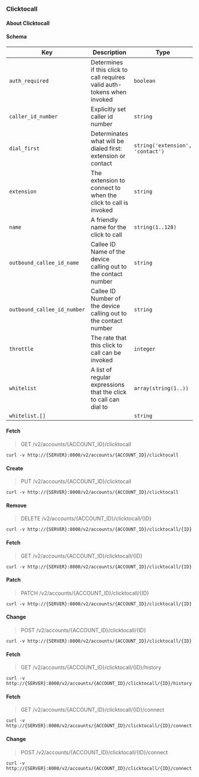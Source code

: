 ### Clicktocall

#### About Clicktocall

#### Schema

Key | Description | Type | Default | Required
--- | ----------- | ---- | ------- | --------
`auth_required` | Determines if this click to call requires valid auth-tokens when invoked | `boolean` | `true` | `false`
`caller_id_number` | Explicitly set caller id number | `string` |   | `false`
`dial_first` | Determinates what will be dialed first: extension or contact | `string('extension', 'contact')` |   | `false`
`extension` | The extension to connect to when the click to call is invoked | `string` |   | `true`
`name` | A friendly name for the click to call | `string(1..128)` |   | `true`
`outbound_callee_id_name` | Callee ID Name of the device calling out to the contact number | `string` |   | `false`
`outbound_callee_id_number` | Callee ID Number of the device calling out to the contact number | `string` |   | `false`
`throttle` | The rate that this click to call can be invoked | `integer` |   | `false`
`whitelist` | A list of regular expressions that the click to call can dial to | `array(string(1..))` |   | `false`
`whitelist.[]` |   | `string` |   | `false`


#### Fetch

> GET /v2/accounts/{ACCOUNT_ID}/clicktocall

```curl
curl -v http://{SERVER}:8000/v2/accounts/{ACCOUNT_ID}/clicktocall
```

#### Create

> PUT /v2/accounts/{ACCOUNT_ID}/clicktocall

```curl
curl -v http://{SERVER}:8000/v2/accounts/{ACCOUNT_ID}/clicktocall
```

#### Remove

> DELETE /v2/accounts/{ACCOUNT_ID}/clicktocall/{ID}

```curl
curl -v http://{SERVER}:8000/v2/accounts/{ACCOUNT_ID}/clicktocall/{ID}
```

#### Fetch

> GET /v2/accounts/{ACCOUNT_ID}/clicktocall/{ID}

```curl
curl -v http://{SERVER}:8000/v2/accounts/{ACCOUNT_ID}/clicktocall/{ID}
```

#### Patch

> PATCH /v2/accounts/{ACCOUNT_ID}/clicktocall/{ID}

```curl
curl -v http://{SERVER}:8000/v2/accounts/{ACCOUNT_ID}/clicktocall/{ID}
```

#### Change

> POST /v2/accounts/{ACCOUNT_ID}/clicktocall/{ID}

```curl
curl -v http://{SERVER}:8000/v2/accounts/{ACCOUNT_ID}/clicktocall/{ID}
```

#### Fetch

> GET /v2/accounts/{ACCOUNT_ID}/clicktocall/{ID}/history

```curl
curl -v http://{SERVER}:8000/v2/accounts/{ACCOUNT_ID}/clicktocall/{ID}/history
```

#### Fetch

> GET /v2/accounts/{ACCOUNT_ID}/clicktocall/{ID}/connect

```curl
curl -v http://{SERVER}:8000/v2/accounts/{ACCOUNT_ID}/clicktocall/{ID}/connect
```

#### Change

> POST /v2/accounts/{ACCOUNT_ID}/clicktocall/{ID}/connect

```curl
curl -v http://{SERVER}:8000/v2/accounts/{ACCOUNT_ID}/clicktocall/{ID}/connect
```

